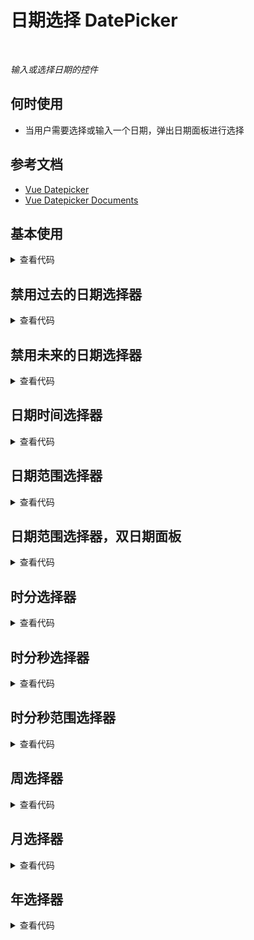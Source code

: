 # 日期选择 DatePicker

<br/>

*输入或选择日期的控件*

## 何时使用

- 当用户需要选择或输入一个日期，弹出日期面板进行选择

## 参考文档

- [Vue Datepicker](https://vue3datepicker.com/)
- [Vue Datepicker Documents](https://vue3datepicker.com/installation/)

<script setup lang="ts">
import { ref, watchEffect } from 'vue'
import { endOfMonth, endOfYear, startOfMonth, startOfYear, subMonths, addDays, startOfWeek, endOfWeek, addHours, addMinutes, addSeconds } from 'date-fns'

const dateValue = ref(Date.now())
const rangeValue = ref<number[]>([Date.now(), addDays(new Date(), 1).getTime()])
console.log(addHours(Date.now(), 1))

const timeRangeValue = ref([
  {
    hours: new Date().getHours(),
    minutes: new Date().getMinutes(),
    seconds: new Date().getSeconds()
  },
  {
    hours: addHours(Date.now(), 1).getHours(),
    minutes: addMinutes(Date.now(), 10).getMinutes(),
    seconds: addSeconds(Date.now(), 30).getSeconds()
  }
])
const presetRanges = ref([
  { label: 'Today', range: [new Date(), new Date()] },
  { label: 'This month', range: [startOfMonth(new Date()), endOfMonth(new Date())] },
  {
    label: 'Last month',
    range: [startOfMonth(subMonths(new Date(), 1)), endOfMonth(subMonths(new Date(), 1))],
  },
  { label: 'This year', range: [startOfYear(new Date()).getTime(), endOfYear(new Date()).getTime()] }
])
const timeValue = ref({
  hours: new Date().getHours(),
  minutes: new Date().getMinutes()
})
const secondsValue = ref({
  hours: new Date().getHours(),
  minutes: new Date().getMinutes(),
  seconds: new Date().getSeconds()
})
const weekValue = ref([startOfWeek(new Date()), endOfWeek(new Date())])
const monthValue = ref({
  year: new Date().getFullYear(),
  month: new Date().getMonth()
})
const yearValue = ref(new Date().getFullYear())

watchEffect(() => {
  console.log('dateValue:', dateValue.value)
})
watchEffect(() => {
  console.log('rangeValue:', rangeValue.value)
})
watchEffect(() => {
  console.log('timeValue:', timeValue.value)
})
watchEffect(() => {
  console.log('weekValue:', weekValue.value)
})
watchEffect(() => {
  console.log('monthValue:', monthValue.value)
})
watchEffect(() => {
  console.log('yearValue:', yearValue.value)
})
</script>

## 基本使用

<DatePicker placeholder="请选择日期" v-model:date="dateValue"/>

<details>
<summary>查看代码</summary>

```vue
<script setup lang="ts">
import { ref, watchEffect } from 'vue'
const dateValue = ref(Date.now())
watchEffect(() => {
  console.log('dateValue:', dateValue.value)
})
</script>
<template>
  <DatePicker placeholder="请选择日期" v-model:date="dateValue"/>
</template>
```

</details>

## 禁用过去的日期选择器

<DatePicker
  placeholder="请选择日期"
  v-model:date="dateValue"
  :min-date="new Date()"
  format="yyyy-MM-dd" />

<details>
<summary>查看代码</summary>

```vue
<script setup lang="ts">
import { ref, watchEffect } from 'vue'
const dateValue = ref(Date.now())
watchEffect(() => {
  console.log('dateValue:', dateValue.value)
})
</script>
<template>
  <DatePicker
    placeholder="请选择日期"
    v-model:date="dateValue"
    :min-date="new Date()"
    format="yyyy-MM-dd" />
</template>
```

</details>

## 禁用未来的日期选择器

<DatePicker
  placeholder="请选择日期"
  v-model:date="dateValue"
  mode="date"
  :max-date="new Date()"
  format="yyyy-MM-dd" />

<details>
<summary>查看代码</summary>

```vue
<script setup lang="ts">
import { ref, watchEffect } from 'vue'
const dateValue = ref(Date.now())
watchEffect(() => {
  console.log('dateValue:', dateValue.value)
})
</script>
<template>
  <DatePicker
    placeholder="请选择日期"
    v-model:date="dateValue"
    mode="date"
    :max-date="new Date()"
    format="yyyy-MM-dd" />
</template>
```

</details>

## 日期时间选择器

<DatePicker
  placeholder="请选择日期时间"
  v-model:date="dateValue"
  mode="date"
  format="yyyy-MM-dd HH:mm:ss"
  :width="240"
  show-time
  enable-seconds />

<details>
<summary>查看代码</summary>

```vue
<script setup lang="ts">
import { ref, watchEffect } from 'vue'
const dateValue = ref(Date.now())
watchEffect(() => {
  console.log('dateValue:', dateValue.value)
})
</script>
<template>
  <DatePicker
    placeholder="请选择日期时间"
    v-model:date="dateValue"
    mode="date"
    format="yyyy-MM-dd HH:mm:ss"
    :width="240"
    show-time
    enable-seconds />
</template>
```

</details>

## 日期范围选择器

<DatePicker
  placeholder="请选择日期范围"
  v-model:date="rangeValue"
  range
  :preset-ranges="presetRanges"
  format="yyyy-MM-dd"
  :width="280" />

<details>
<summary>查看代码</summary>

```vue
<script setup lang="ts">
import { ref, watchEffect } from 'vue'
const rangeValue = ref<number[]>([Date.now(), addDays(new Date(), 1).getTime()])
watchEffect(() => {
  console.log('rangeValue:', rangeValue.value)
})
</script>
<template>
  <DatePicker
    placeholder="请选择日期范围"
    v-model:date="rangeValue"
    range
    :preset-ranges="presetRanges"
    format="yyyy-MM-dd"
    :width="280" />
</template>
```

</details>

## 日期范围选择器，双日期面板

<DatePicker
  placeholder="请选择日期范围"
  v-model:date="rangeValue"
  mode="range"
  format="yyyy-MM-dd"
  :width="280"
  range
  multi-calendars />

<details>
<summary>查看代码</summary>

```vue
<script setup lang="ts">
import { ref, watchEffect } from 'vue'
const rangeValue = ref<number[]>([Date.now(), addDays(new Date(), 1).getTime()])
watchEffect(() => {
  console.log('rangeValue:', rangeValue.value)
})
</script>
<template>
  <DatePicker
    placeholder="请选择日期范围"
    v-model:date="rangeValue"
    mode="range"
    format="yyyy-MM-dd"
    :width="280"
    range
    multi-calendars />
</template>
```

</details>

## 时分选择器

<DatePicker
  placeholder="请选择时间"
  v-model:date="timeValue"
  mode="time"
  show-time
  mode-height="120"
  format="HH:mm"
  :width="120" />

<details>
<summary>查看代码</summary>

```vue
<script setup lang="ts">
import { ref, watchEffect } from 'vue'
const timeValue = ref({
  hours: new Date().getHours(),
  minutes: new Date().getMinutes()
})
watchEffect(() => {
  console.log('timeValue:', timeValue.value)
})
</script>
<template>
  <DatePicker
    placeholder="请选择时间"
    v-model:date="timeValue"
    mode="time"
    show-time
    mode-height="120"
    format="HH:mm"
    :width="120" />
</template>
```

</details>

## 时分秒选择器

<DatePicker
  placeholder="请选择时间"
  v-model:date="secondsValue"
  mode="time"
  show-time
  enable-seconds
  mode-height="120"
  format="HH:mm:ss"
  :width="150" />

<details>
<summary>查看代码</summary>

```vue
<script setup lang="ts">
import { ref, watchEffect } from 'vue'
const secondsValue = ref({
  hours: new Date().getHours(),
  minutes: new Date().getMinutes(),
  seconds: new Date().getSeconds()
})
watchEffect(() => {
  console.log('secondsValue:', secondsValue.value)
})
</script>
<template>
  <DatePicker
    placeholder="请选择时间"
    v-model:date="secondsValue"
    mode="time"
    show-time
    enable-seconds
    mode-height="120"
    format="HH:mm:ss"
    :width="150" />
</template>
```

</details>

## 时分秒范围选择器

<DatePicker
  placeholder="请选择时间"
  v-model:date="timeRangeValue"
  mode="time"
  show-time
  range
  enable-seconds
  mode-height="120"
  format="HH:mm:ss"
  :width="240" />

<details>
<summary>查看代码</summary>

```vue
<script setup lang="ts">
import { ref, watchEffect } from 'vue'
const timeRangeValue = ref([
  {
    hours: new Date().getHours(),
    minutes: new Date().getMinutes(),
    seconds: new Date().getSeconds()
  },
  {
    hours: addHours(Date.now(), 1).getHours(),
    minutes: addMinutes(Date.now(), 10).getMinutes(),
    seconds: addSeconds(Date.now(), 30).getSeconds()
  }
])
watchEffect(() => {
  console.log('timeRangeValue:', timeRangeValue.value)
})
</script>
<template>
  <DatePicker
    placeholder="请选择时间"
    v-model:date="timeRangeValue"
    mode="time"
    show-time
    range
    enable-seconds
    mode-height="120"
    format="HH:mm:ss"
    :width="240" />
</template>
```

</details>

## 周选择器

<DatePicker
  placeholder="请选择周"
  v-model:date="weekValue"
  mode="week"
  format="yyyy-MM-dd"
  :width="280" />

<details>
<summary>查看代码</summary>

```vue
<script setup lang="ts">
import { ref, watchEffect } from 'vue'
const weekValue = ref([startOfWeek(new Date()), endOfWeek(new Date())])
watchEffect(() => {
  console.log('weekValue:', weekValue.value)
})
</script>
<template>
  <DatePicker
    placeholder="请选择周"
    v-model:date="weekValue"
    mode="week"
    format="yyyy-MM-dd"
    :width="280" />
</template>
```

</details>

## 月选择器

<DatePicker
  placeholder="请选择月"
  v-model:date="monthValue"
  mode="month"
  format="yyyy-MM"
  :width="150" />

<details>
<summary>查看代码</summary>

```vue
<script setup lang="ts">
import { ref, watchEffect } from 'vue'
const monthValue = ref({
  year: new Date().getFullYear(),
  month: new Date().getMonth()
})
watchEffect(() => {
  console.log('monthValue:', monthValue.value)
})
</script>
<template>
  <DatePicker
    placeholder="请选择月"
    v-model:date="monthValue"
    mode="month"
    format="yyyy-MM"
    :width="150" />
</template>
```

</details>

## 年选择器

<DatePicker
  placeholder="请选择年"
  v-model:date="yearValue"
  mode="year"
  format="yyyy"
  :width="120" />

<details>
<summary>查看代码</summary>

```vue
<script setup lang="ts">
import { ref, watchEffect } from 'vue'
const yearValue = ref(new Date().getFullYear())
watchEffect(() => {
  console.log('yearValue:', yearValue.value)
})
</script>
<template>
  <DatePicker
    placeholder="请选择年"
    v-model:date="yearValue"
    mode="year"
    format="yyyy"
    :width="120" />
</template>
```

</details>
